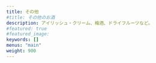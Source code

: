 ```yaml
---
title: その他
#title: その他のお酒
description: アイリッシュ・クリーム、梅酒、ドライフルーツなど。
#featured: true
#featured_image: 
keywords: []
menus: "main"
weight: 900
---
```

